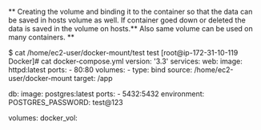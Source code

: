 ** Creating the volume and binding it to the container so that the data can be saved in hosts volume as well. If container goed down or deleted the data is saved in the volume on hosts.**
Also same volume can be used on many containers. **
 
 
 $ cat /home/ec2-user/docker-mount/test 
test
[root@ip-172-31-10-119 Docker]# cat docker-compose.yml 
version: '3.3'
services:
  web:
    image: httpd:latest
    ports:
      - 80:80
    volumes:
      - type: bind
        source: /home/ec2-user/docker-mount
        target: /app


  db:
    image: postgres:latest
    ports:
      - 5432:5432
    environment:
       POSTGRES_PASSWORD: test@123

volumes:
  docker_vol:
